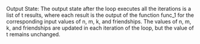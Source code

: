 Output State: The output state after the loop executes all the iterations is a list of t results, where each result is the output of the function func_1 for the corresponding input values of n, m, k, and friendships. The values of n, m, k, and friendships are updated in each iteration of the loop, but the value of t remains unchanged.